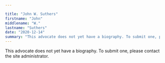 ```yaml
---

title: "John W. Suthers"
firstname: "John"
middlename: "W."
lastname: "Suthers"
date: "2020-12-14"
summary: "This advocate does not yet have a biography. To submit one, please contact the site administrator."
---
```

This advocate does not yet have a biography. To submit one, please contact the site administrator.

